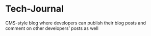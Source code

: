 # Tech-Journal

CMS-style blog where developers can publish their blog posts and comment on other developers’ posts as well
